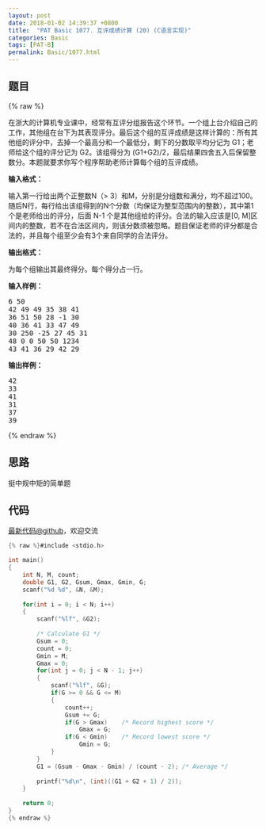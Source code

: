 ```yaml
---
layout: post
date: 2018-01-02 14:39:37 +0800
title:  "PAT Basic 1077. 互评成绩计算 (20) (C语言实现)"
categories: Basic
tags: [PAT-B]
permalink: Basic/1077.html
---
```


## 题目

{% raw %}<div id="problemContent">
<p>在浙大的计算机专业课中，经常有互评分组报告这个环节。一个组上台介绍自己的工作，其他组在台下为其表现评分。最后这个组的互评成绩是这样计算的：所有其他组的评分中，去掉一个最高分和一个最低分，剩下的分数取平均分记为 G1；老师给这个组的评分记为 G2。该组得分为 (G1+G2)/2，最后结果四舍五入后保留整数分。本题就要求你写个程序帮助老师计算每个组的互评成绩。
</p>
<p><b>
输入格式：
</b></p>
<p>
输入第一行给出两个正整数N（&gt; 3）和M，分别是分组数和满分，均不超过100。随后N行，每行给出该组得到的N个分数（均保证为整型范围内的整数），其中第1个是老师给出的评分，后面 N-1 个是其他组给的评分。合法的输入应该是[0, M]区间内的整数，若不在合法区间内，则该分数须被忽略。题目保证老师的评分都是合法的，并且每个组至少会有3个来自同学的合法评分。
</p>
<p><b>
输出格式：
</b></p>
<p>
为每个组输出其最终得分。每个得分占一行。
</p>
<b>输入样例：</b><pre>
6 50
42 49 49 35 38 41
36 51 50 28 -1 30
40 36 41 33 47 49
30 250 -25 27 45 31
48 0 0 50 50 1234
43 41 36 29 42 29
</pre>
<b>输出样例：</b><pre>
42
33
41
31
37
39
</pre>
</div>{% endraw %}

## 思路

挺中规中矩的简单题

## 代码

[最新代码@github](https://github.com/OliverLew/PAT/blob/master/PATBasic/1077.c)，欢迎交流
```c
{% raw %}#include <stdio.h>

int main()
{
    int N, M, count;
    double G1, G2, Gsum, Gmax, Gmin, G;
    scanf("%d %d", &N, &M);
    
    for(int i = 0; i < N; i++)
    {
        scanf("%lf", &G2);
        
        /* Calculate G1 */
        Gsum = 0;
        count = 0;
        Gmin = M;
        Gmax = 0;
        for(int j = 0; j < N - 1; j++)
        {
            scanf("%lf", &G);
            if(G >= 0 && G <= M)
            {
                count++;
                Gsum += G;
                if(G > Gmax)    /* Record highest score */
                    Gmax = G;
                if(G < Gmin)    /* Record lowest score */
                    Gmin = G;
            }
        }
        G1 = (Gsum - Gmax - Gmin) / (count - 2); /* Average */
        
        printf("%d\n", (int)((G1 + G2 + 1) / 2));
    }
    
    return 0;
}
{% endraw %}
```